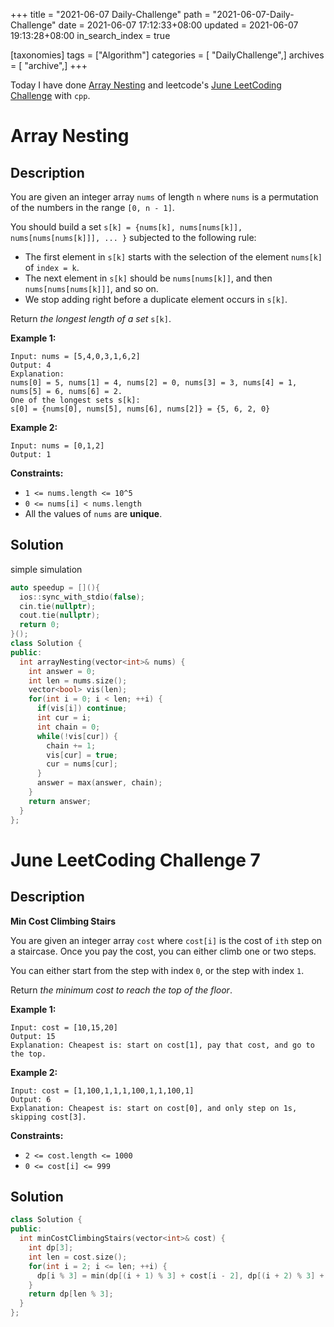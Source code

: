 +++
title = "2021-06-07 Daily-Challenge"
path = "2021-06-07-Daily-Challenge"
date = 2021-06-07 17:12:33+08:00
updated = 2021-06-07 19:13:28+08:00
in_search_index = true

[taxonomies]
tags = ["Algorithm"]
categories = [ "DailyChallenge",]
archives = [ "archive",]
+++

Today I have done [Array Nesting](https://leetcode.com/problems/array-nesting/description/) and leetcode's [June LeetCoding Challenge](https://leetcode.com/explore/challenge/card/june-leetcoding-challenge-2021/603/week-1-june-1st-june-7th/3770/) with `cpp`.

<!-- more -->

# Array Nesting

## Description

You are given an integer array `nums` of length `n` where `nums` is a permutation of the numbers in the range `[0, n - 1]`.

You should build a set `s[k] = {nums[k], nums[nums[k]], nums[nums[nums[k]]], ... }` subjected to the following rule:

- The first element in `s[k]` starts with the selection of the element `nums[k]` of `index = k`.
- The next element in `s[k]` should be `nums[nums[k]]`, and then `nums[nums[nums[k]]]`, and so on.
- We stop adding right before a duplicate element occurs in `s[k]`.

Return *the longest length of a set* `s[k]`.

 

**Example 1:**

```
Input: nums = [5,4,0,3,1,6,2]
Output: 4
Explanation: 
nums[0] = 5, nums[1] = 4, nums[2] = 0, nums[3] = 3, nums[4] = 1, nums[5] = 6, nums[6] = 2.
One of the longest sets s[k]:
s[0] = {nums[0], nums[5], nums[6], nums[2]} = {5, 6, 2, 0}
```

**Example 2:**

```
Input: nums = [0,1,2]
Output: 1
```

 

**Constraints:**

- `1 <= nums.length <= 10^5`
- `0 <= nums[i] < nums.length`
- All the values of `nums` are **unique**.

## Solution

simple simulation

``` cpp
auto speedup = [](){
  ios::sync_with_stdio(false);
  cin.tie(nullptr);
  cout.tie(nullptr);
  return 0;
}();
class Solution {
public:
  int arrayNesting(vector<int>& nums) {
    int answer = 0;
    int len = nums.size();
    vector<bool> vis(len);
    for(int i = 0; i < len; ++i) {
      if(vis[i]) continue;
      int cur = i;
      int chain = 0;
      while(!vis[cur]) {
        chain += 1;
        vis[cur] = true;
        cur = nums[cur];
      }
      answer = max(answer, chain);
    }
    return answer;
  }
};
```

# June LeetCoding Challenge 7

## Description

**Min Cost Climbing Stairs**

You are given an integer array `cost` where `cost[i]` is the cost of `ith` step on a staircase. Once you pay the cost, you can either climb one or two steps.

You can either start from the step with index `0`, or the step with index `1`.

Return *the minimum cost to reach the top of the floor*.

 

**Example 1:**

```
Input: cost = [10,15,20]
Output: 15
Explanation: Cheapest is: start on cost[1], pay that cost, and go to the top.
```

**Example 2:**

```
Input: cost = [1,100,1,1,1,100,1,1,100,1]
Output: 6
Explanation: Cheapest is: start on cost[0], and only step on 1s, skipping cost[3].
```

 

**Constraints:**

- `2 <= cost.length <= 1000`
- `0 <= cost[i] <= 999`

## Solution

``` cpp
class Solution {
public:
  int minCostClimbingStairs(vector<int>& cost) {
    int dp[3];
    int len = cost.size();
    for(int i = 2; i <= len; ++i) {
      dp[i % 3] = min(dp[(i + 1) % 3] + cost[i - 2], dp[(i + 2) % 3] + cost[i - 1]);
    }
    return dp[len % 3];
  }
};
```
